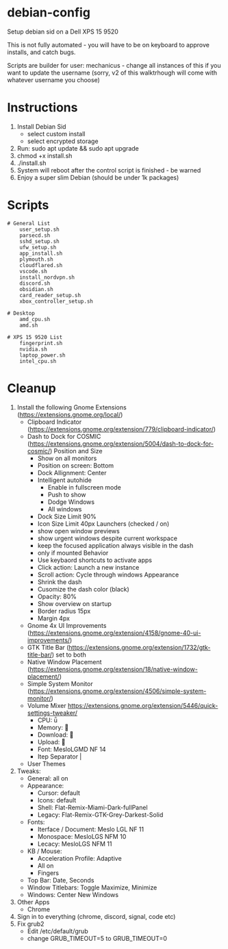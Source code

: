 # debian-config
Setup debian sid on a Dell XPS 15 9520

This is not fully automated - you will have to be on keyboard to approve installs, and catch bugs.

Scripts are builder for user: mechanicus - change all instances of this if you want to update the username (sorry, v2 of this walktrhough will come with whatever username you choose)

# Instructions
1. Install Debian Sid
	- select custom install
	- select encrypted storage
2. Run: sudo apt update && sudo apt upgrade
3. chmod +x install.sh
4. ./install.sh
5. System will reboot after the control script is finished - be warned
6. Enjoy a super slim Debian (should be under 1k packages)

# Scripts
	# General List
		user_setup.sh
		parsecd.sh
		sshd_setup.sh
		ufw_setup.sh
		app_install.sh
		plymouth.sh
		cloudflared.sh
		vscode.sh
		install_nordvpn.sh
		discord.sh
		obsidian.sh
		card_reader_setup.sh
		xbox_controller_setup.sh

	# Desktop
		amd_cpu.sh
		amd.sh

	# XPS 15 9520 List
		fingerprint.sh
		nvidia.sh
		laptop_power.sh
		intel_cpu.sh

# Cleanup
1. Install the following Gnome Extensions (https://extensions.gnome.org/local/)
	- Clipboard Indicator (https://extensions.gnome.org/extension/779/clipboard-indicator/)
	- Dash to Dock for COSMIC (https://extensions.gnome.org/extension/5004/dash-to-dock-for-cosmic/)
		Position and Size
		- Show on all monitors
		- Position on screen: Bottom
		- Dock Allignment: Center
		- Intelligent autohide
			- Enable in fullscreen mode
			- Push to show
			- Dodge Windows
			- All windows
		- Dock Size Limit 90%
		- Icon Size Limit 40px
		Launchers (checked / on)
		- show open window previews
		- show urgent windows despite current workspace
		- keep the focused application always visible in the dash
		- only if mounted
		Behavior
		- Use keybaord shortcuts to activate apps
		- Click action: Launch a new instance
		- Scroll action: Cycle through windows
		Appearance
		- Shrink the dash
		- Cusomize the dash color (black)
		- Opacity: 80%
		- Show overview on startup
		- Border radius 15px
		- Margin 4px
	- Gnome 4x UI Improvements (https://extensions.gnome.org/extension/4158/gnome-40-ui-improvements/)
	- GTK Title Bar (https://extensions.gnome.org/extension/1732/gtk-title-bar/) set to both
	- Native Window Placement (https://extensions.gnome.org/extension/18/native-window-placement/)
	- Simple System Monitor (https://extensions.gnome.org/extension/4506/simple-system-monitor/)
	- Volume Mixer https://extensions.gnome.org/extension/5446/quick-settings-tweaker/
		- CPU: 
		- Memory: 
		- Download: 
		- Upload: 
		- Font: MesloLGMD NF 14
		- Itep Separator | 
	- User Themes
2. Tweaks: 
	- General: all on
	- Appearance:
		- Cursor: default
		- Icons: default
		- Shell: Flat-Remix-Miami-Dark-fullPanel
		- Legacy: Flat-Remix-GTK-Grey-Darkest-Solid
	- Fonts:
		- Iterface / Document: Meslo LGL NF 11
		- Monospace: MesloLGS NFM 10
		- Lecacy: MesloLGS NFM 11
	- KB / Mouse:
		- Acceleration Profile: Adaptive
		- All on
		- Fingers
	- Top Bar: Date, Seconds
	- Window Titlebars: Toggle Maximize, Minimize
	- Windows: Center New Windows
3. Other Apps
	- Chrome
4. Sign in to everything (chrome, discord, signal, code etc)
5. Fix grub2
	- Edit /etc/default/grub
	- change GRUB_TIMEOUT=5 to GRUB_TIMEOUT=0